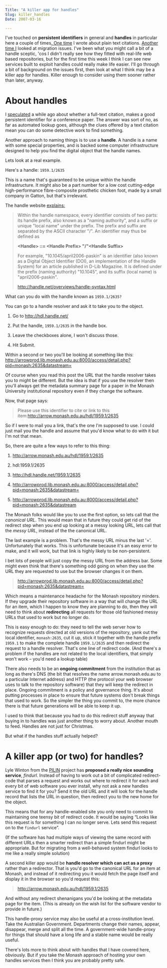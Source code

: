 ```yaml
---
Title: "A killer app for handles"
Slug: killer_handles
Date: 2007-03-16

---
```

<div>

I've touched on **persistent identifiers** in general and **handles** in
particular here a couple of times[. One
time](http://ptsefton.com/blog/2006/11/01/identify_me) I wrote about
plain text citations. [Another time
I](http://ptsefton.com/blog/2006/11/01/repository-maintenance) looked at
migration issues. I've been what you might call a bit of a handle
sceptic, 'cos I didn't really see how they fitted with real-life web
based repositories, but for the first time this week I think I can see
new services built to exploit handles could really make life easier.
I'll go through a bit of background on the issues first, then look at
what I think may be a killer app for handles. Killer enough to consider
using them sooner rather than later, anyway.

# <span id="id31"></span>About handles

I [speculated](http://ptsefton.com/blog/2006/11/01/identify_me) a while
ago about whether a full-text citation, makes a good persistent
identifier for a conference paper. The answer was sort of no, as far as
automated lookup goes, although the clues offered by a text citation
mean you can do some detective work to find something.

Another approach to naming things is to use a **handle**. A handle is a
name with some special properties, and is backed some computer
infrastructure designed to help you find the digital object that the
handle names.

Lets look at a real example.

Here's a handle: `1959.1/2635`

This is a name that's guaranteed to be unique within the handle
infrastructure. It might also be a part number for a low cost
cutting-edge high-performance fibre-composite prosthetic chicken foot,
made by a small company in Gatton, but that's irrelevant.

The handle website
[explains:](http://handle.net/overviews/handle-syntax.html)

> Within the handle namespace, every identifier consists of two parts:
> its handle prefix, also known as a "naming authority", and a suffix or
> unique "local name" under the prefix. The prefix and suffix are
> separated by the ASCII character "/". An identifier may thus be
> defined as
>
> **\<Handle\> ::= \<Handle Prefix\> "/"\<Handle Suffix\>**
>
> For example, "10.1045/april2006-paskin" is an identifier (also known
> as a Digital Object Identifier (DOI), an implementation of the Handle
> System) for an article published in D-Lib Magazine. It is defined
> under the prefix (naming authority) "10.1045", and its suffix (local
> name) is "april2006-paskin".
>
> http://handle.net/overviews/handle-syntax.html

What can you do with the handle known as `1959.1/2635?`

You can go to a handle resolver and ask it to take you to the object.

1.  Go to <http://hdl.handle.net/>

2.  Put the handle, `1959.1/2635` in the handle box.

3.  Leave the checkboxes alone, I won't discuss those.

4.  Hit Submit.

Within a second or two you'll be looking at something like this:
<http://arrowprod.lib.monash.edu.au:8000/access/detail.php?pid=monash:2635&datastream=>

Of course when you read this post the URL that the handle resolver takes
you to might be different. But the idea is that if you use the resolver
then you'll always get the metadata summary page for a paper in the
Monash University institutional repository even if they change the
software.

Now, that page says:

> Please use this identifier to cite or link to this
> item:http://arrow.monash.edu.au/hdl/1959.1/2635

So if I were to mail you a link, that's the one I'm supposed to use. I
could just mail you the handle and assume that you'd know what to do
with it but I'm not that mean.

So, there are quite a few ways to refer to this thing:

1.  <http://arrow.monash.edu.au/hdl/1959.1/2635>

2.  hdl:1959.1/2635

3.  <http://hdl.handle.net/1959.1/2635>

4.  <http://arrowprod.lib.monash.edu.au:8000/access/detail.php?pid=monash:2635&datastream=>

5.  <http://arrowprod.lib.monash.edu.au:8000/access/detail.php?pid=monash:2635&datastream>

The Monash folks would like you to use the first option, so lets call
that the *canonical URL*. This would mean that in future they could get
rid of the redirect step when you end up looking at a messy looking URL,
lets call that the *messy URL*, instead of the the canonical URL.

The last example is a problem. That's the messy URL minus the last '='.
Unfortunately that works. This is unfortunate because it's an easy error
to make, and it will work, but that link is highly likely to be
non-persistent.

I bet lots of people will just copy the messy URL from the address bar.
Some might even think that there's something odd going on when they use
the URL they are requested to use but the browser changes it on them.

> http://arrowprod.lib.monash.edu.au:8000/access/detail.php?pid=monash:2635&datastream=

Which means a maintenance headache for the Monash repository minders. If
they upgrade their repository software in a way that will change the URL
for an item, which I happen to know they are planning to do, then they
will need to think about **redirecting** all requests for those old
fashioned messy URLs that used to work but no longer do.

This is easy enough to do: they need to tell the web server how to
recognize requests directed at old versions of the repository, yank out
the local identifier, `monash:2635`, cut it up, stick it together with
the handle prefix `1959.1` to make the complete handle `1959.1/2635` and
then redirect the request to a handle resolver. That's one line of
redirect code. (And there's a problem if the handles are not related to
the local identifiers, that simply won't work <span
class="spCh spChx2013">–</span> you'd need a lookup table)

There also needs to be an **ongoing commitment** from the institution
that as long as there's DNS (the bit that resolves the name
arrow.monash.edu.au to a particular Internet address) and HTTP (the
protocol your web browser uses to talk to the repository software) that
they will keep the redirect in place. Ongoing commitment is a policy and
governance thing. It's about putting processes in place to ensure that
future systems don't break things that used to work. So the simpler the
thing you commit to, the more chance there is that future generations
will be able to keep it up.

I used to think that because you had to do this redirect stuff anyway
that buying in to handles was just another thing to worry about. Another
mouth to feed. Handles are not just for Christmas.

But what if the handles stuff actually helped?

# <span id="id32"></span>A killer app (or two) for handles?

Lyle Winton from the [PILIN](http://www.arrow.edu.au/PILIN) project has
**proposed a really nice sounding service**, *findurl*. Instead of
having to work out a bit of complicated redirect-code that parses a
request and works out where to redirect it for each and every bit of web
software you ever install, why not ask a new handles service to find it
for you? Send it the old URL and it will look for the handle record that
lists the URL in question, then redirect you to the new home for the
object.

This means that for any handle-enabled site you only need to commit to
maintaining one teensy bit of redirect code. It would be saying <span
class="spCh spChx201c">“</span>Looks like this request is for something
I can no longer serve. Lets send this request on to the `findurl`
service<span class="spCh spChx201d">”</span>.

(If the software has had multiple ways of viewing the same record with
different URLs then a smarter redirect than a simple findurl might be
appropriate. But for migrating from a well-behaved system findurl looks
to me like a really simple solution)

A second killer app would be **handle resolver which can act as a
proxy** rather than a redirector. That is you'd go to the canonical URL
for an item at Monash, and instead of it redirecting you it would fetch
the page itself and display it in the browser so you'd request this:

> http://arrow.monash.edu.au/hdl/1959.1/2635

And without any redirect shenanigans you'd be looking at the metadata
page for the item. (This is already on the wish list for the software
vendor to provide in future.)

This handle-proxy service may also be useful at a cross-institution
level. Take the Australian Government. Departments change their names,
appear, disappear, merge and split all the time. A government-wide
handle-proxy for things that should have a long life and a stable name
would be really useful.

There's lots more to think about with handles that I have covered here,
obviously. But if you take the Monash approach of hosting your own
handles services then I think you are probably pretty safe.

</div>
